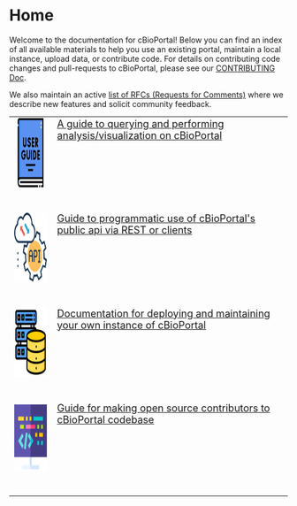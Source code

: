 # Home

Welcome to the documentation for cBioPortal! Below you can find an index of all available materials to help you use an existing portal, maintain a local instance, upload data, or contribute code. For details on contributing code changes and pull-requests to cBioPortal, please see our [CONTRIBUTING Doc](https://github.com/cBioPortal/cbioportal/blob/master/CONTRIBUTING.md).

We also maintain an active [list of RFCs (Requests for Comments)](RFC-List.md) where we describe new features and solicit community feedback.

<div class="homeList">

<style>
    .homeLinks td { 
        border:none !important;
        padding-bottom:40px !important;
        vertical-align: top;
        font-size:18px;
        color:orange;
    }
</style>

<table border="0" class="homeLinks">
    <tr>
         <td>
            <a href="user-guide/">
            <img src="images/user-guide.png" width="125" height="125" alt="User guide  free icon" title="User guide free icon">
            </a>
        </td>
        <td>
            <a href="user-guide/">A guide to querying and performing analysis/visualization on cBioPortal</a>
        </td>
    </tr>
    <tr>
         <td>
            <a href="web-api-and-clients/">
            <img src="images/api.png" width="125" height="125" alt="User guide  free icon" title="User guide free icon">
            </a>
        </td>
        <td>
            <a href="web-api-and-clients/">Guide to programmatic use of cBioPortal's public api via REST or clients</a>
        </td>
    </tr>
    <tr>
         <td>
            <a href="deployment/">
            <img src="images/deployment.png" width="125" height="125" alt="User guide  free icon" title="User guide free icon">
            </a>
        </td>
        <td>
            <a href="deployment/">Documentation for deploying and maintaining your own instance of cBioPortal</a>
        </td>
    </tr>
    <tr>
         <td>
            <a href="development/">
            <img src="images/develop.png" width="125" height="125" alt="User guide  free icon" title="User guide free icon">
            </a>
        </td>
        <td>
            <a href="development/">Guide for making open source contributors to cBioPortal codebase</a>
        </td>
    </tr>

</table>

</div>

